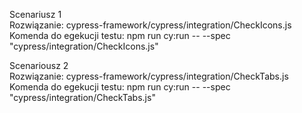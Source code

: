 
Scenariusz 1  
Rozwiązanie: cypress-framework/cypress/integration/CheckIcons.js 
Komenda do egekucji testu:  npm run cy:run --  --spec "cypress/integration/CheckIcons.js"  

Scenariousz 2  
Rozwiązanie: cypress-framework/cypress/integration/CheckTabs.js  
Komenda do egekucji testu:  npm run cy:run --  --spec "cypress/integration/CheckTabs.js"  
